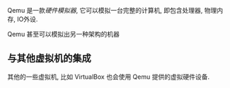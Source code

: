Qemu 是一款*硬件模拟器*, 它可以模拟一台完整的计算机, 即包含处理器, 物理内存, IO外设.

Qemu 甚至可以模拟出另一种架构的机器


## 与其他虚拟机的集成
其他的一些虚拟机, 比如 VirtualBox 也会使用 Qemu 提供的虚拟硬件设备.